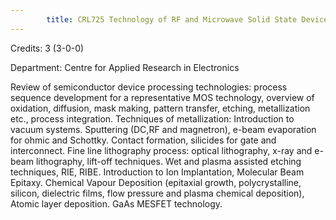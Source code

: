 ```yaml
---
        title: CRL725 Technology of RF and Microwave Solid State Devices
---
```

Credits: 3 (3-0-0)

Department: Centre for Applied Research in Electronics

Review of semiconductor device processing technologies: process sequence development for a representative MOS technology, overview of oxidation, diffusion, mask making, pattern transfer, etching, metallization etc., process integration. Techniques of metallization: Introduction to vacuum systems. Sputtering (DC,RF and magnetron), e-beam evaporation for ohmic and Schottky. Contact formation, silicides for gate and interconnect. Fine line lithography process: optical lithography, x-ray and e-beam lithography, lift-off techniques. Wet and plasma assisted etching techniques, RIE, RIBE. Introduction to Ion Implantation, Molecular Beam Epitaxy. Chemical Vapour Deposition (epitaxial growth, polycrystalline, silicon, dielectric films, flow pressure and plasma chemical deposition), Atomic layer deposition. GaAs MESFET technology.